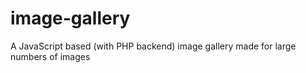 image-gallery
=============

A JavaScript based (with PHP backend) image gallery made for large numbers of images